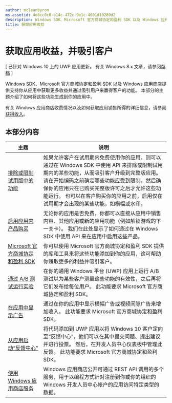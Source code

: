 ```yaml
---
author: mcleanbyron
ms.assetid: 4e8cc0c0-b14c-472c-9e1c-4601d10289d2
description: Windows SDK、Microsoft 官方商城协定和盈利 SDK 以及 Windows 应用商店提供许多功能，可使你从应用中获取更多收益并通过吸引用户来赢得客户。
title: 获取应用收益
---
```


# 获取应用收益，并吸引客户


\[ 已针对 Windows 10 上的 UWP 应用更新。 有关 Windows 8.x 文章，请参阅[存档](http://go.microsoft.com/fwlink/p/?linkid=619132) \]

Windows SDK、Microsoft 官方商城协定和盈利 SDK 以及 Windows 应用商店提供支持你从应用中获取更多收益并通过吸引用户来赢得客户的功能。 本部分的主题介绍了如何将这些功能生成到你的应用中。

有关 Windows 应用商店收费情况以及如何获取应用销售所得的详细信息，请参阅[获得收入](https://msdn.microsoft.com/library/windows/apps/mt148536)。

## 本部分内容


| 主题                                                                                                       | 说明                 |
|-------------------------------------------------------------------------------------------------------------|-----------------------------|
| [排除或限制试用版中的功能](exclude-or-limit-features-in-a-trial-version-of-your-app.md) | 如果允许客户在试用期内免费使用你的应用，则可以通过在 Windows SDK 中使用 API 来排除或限制试用期内的某些功能，从而吸引客户升级到完整版应用。 请在开始编码之前确定哪些功能应受到限制，然后确保你的应用只在已购买完整版许可之后才允许这些功能运行。 也可以在客户购买你的应用之前，启用仅在试用期才会出现的某些功能，如横幅或水印。 |
| [启用应用内产品购买](enable-in-app-product-purchases.md)                                       | 无论你的应用是否免费，你都可以直接从应用中销售内容、其他应用或新的应用功能（例如解锁游戏的下一关卡）。 我们在此处显示了如何通过在 Windows SDK 中使用 API 来在应用中启用这些产品。    |
| [Microsoft 官方商城协定和盈利 SDK](monetize-your-app-with-the-microsoft-store-engagement-and-monetization-sdk.md)      | 你可以使用 Microsoft 官方商城协定和盈利 SDK 提供的库和工具来将这些功能添加到你的应用，这可帮助你赚取更多的利益并吸引客户。   |
| [通过 A/B 测试运行实验](run-app-experiments-with-a-b-testing.md)      |   在你的通用 Windows 平台 (UWP) 应用上运行 A/B 测试以为某些客户测量这些功能的有效性，之后再将它们发布给每位用户。 此功能要求 Microsoft 官方商城协定和盈利 SDK。  |
| [在应用中显示广告](display-ads-in-your-app.md)      |   通过在你的应用中显示横幅广告或视频间隙广告来增加收入。 此功能要求 Microsoft 官方商城协定和盈利 SDK。   |
| [从应用启动“反馈中心”](launch-feedback-hub-from-your-app.md)      |   将代码添加到 UWP 应用以将 Windows 10 客户定向至“反馈中心”，他们可以在其中提交问题、提出建议并进行投票。 然后，在开发人员中心仪表板中管理此反馈。 此功能要求 Microsoft 官方商城协定和盈利 SDK。   |
| [使用 Windows 应用商店服务](using-windows-store-services.md)                                    | Windows 应用商店公开可通过 REST API 调用的多个服务，用于以编程方式针对注册到你或你的组织的 Windows 开发人员中心帐户的应用访问特定类型的数据。    |


<!--HONumber=May16_HO2-->


